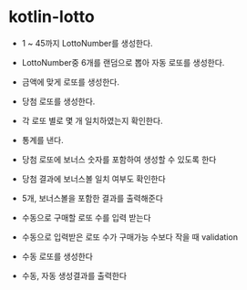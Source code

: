 # kotlin-lotto

- 1 ~ 45까지 LottoNumber를 생성한다.

- LottoNumber중 6개를 랜덤으로 뽑아 자동 로또를 생성한다.

- 금액에 맞게 로또를 생성한다.

- 당첨 로또를 생성한다.

- 각 로또 별로 몇 개 일치하였는지 확인한다.

- 통계를 낸다.

- 당첨 로또에 보너스 숫자를 포함하여 생성할 수 있도록 한다

- 당첨 결과에 보너스볼 일치 여부도 확인한다

- 5개, 보너스볼을 포함한 결과를 출력해준다

- 수동으로 구매할 로또 수를 입력 받는다
 - 수동으로 입력받은 로또 수가 구매가능 수보다 작을 때 validation

- 수동 로또를 생성한다

- 수동, 자동 생성결과를 출력한다
